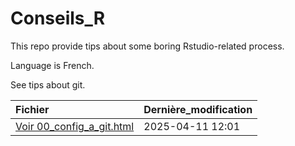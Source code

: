 
# Conseils_R

<!-- badges: start -->
<!-- badges: end -->

This repo provide tips about some boring Rstudio-related process.

Language is French.

See tips about git.

| Fichier | Dernière_modification |
|:---|:---|
| [Voir 00_config_a_git.html](https://Clement-LVD.github.io/Conseils_R/00_config_a_git.html) | 2025-04-11 12:01 |
